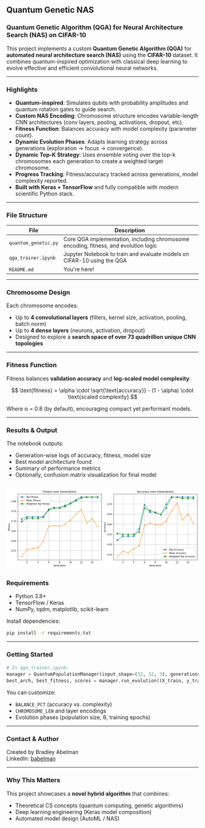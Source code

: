 ## Quantum Genetic NAS

### Quantum Genetic Algorithm (QGA) for Neural Architecture Search (NAS) on CIFAR-10

This project implements a custom **Quantum Genetic Algorithm (QGA)** for **automated neural architecture search (NAS)** using the **CIFAR-10** dataset. It combines quantum-inspired optimization with classical deep learning to evolve effective and efficient convolutional neural networks.

---

### Highlights

- **Quantum-inspired**: Simulates qubits with probability amplitudes and quantum rotation gates to guide search.
- **Custom NAS Encoding**: Chromosome structure encodes variable-length CNN architectures (conv layers, pooling, activations, dropout, etc).
- **Fitness Function**: Balances accuracy with model complexity (parameter count).
- **Dynamic Evolution Phases**: Adapts learning strategy across generations (exploration → focus → convergence).
- **Dynamic Top-K Strategy**: Uses ensemble voting over the top-k chromosomes each generation to create a weighted target chromosome.
- **Progress Tracking**: Fitness/accuracy tracked across generations, model complexity reported.
- **Built with Keras + TensorFlow** and fully compatible with modern scientific Python stack.

---

### File Structure

| File | Description |
|------|-------------|
| `quantum_genetic.py` | Core QGA implementation, including chromosome encoding, fitness, and evolution logic |
| `qga_trainer.ipynb` | Jupyter Notebook to train and evaluate models on CIFAR-10 using the QGA |
| `README.md` | You're here! |

---

### Chromosome Design

Each chromosome encodes:
- Up to **4 convolutional layers** (filters, kernel size, activation, pooling, batch norm)
- Up to **4 dense layers** (neurons, activation, dropout)
- Designed to explore a **search space of over 73 quadrillion unique CNN topologies**

---

### Fitness Function

Fitness balances **validation accuracy** and **log-scaled model complexity**:

$$
\text{fitness} = \alpha \cdot \sqrt{\text{accuracy}} - (1 - \alpha) \cdot \text{scaled complexity}
$$

Where α = 0.8 (by default), encouraging compact yet performant models.

---

### Results & Output

The notebook outputs:
- Generation-wise logs of accuracy, fitness, model size
- Best model architecture found
- Summary of performance metrics
- Optionally, confusion matrix visualization for final model

![Fitness Progress](assets/fitness_accuracy_per_generation.png)
---

### Requirements

- Python 3.8+
- TensorFlow / Keras
- NumPy, tqdm, matplotlib, scikit-learn

Install dependencies:
```bash
pip install -r requirements.txt
```

---

### Getting Started

```python
# In qga_trainer.ipynb:
manager = QuantumPopulationManager(input_shape=(32, 32, 3), generations=15)
best_arch, best_fitness, scores = manager.run_evolution((X_train, y_train, X_test, y_test))
```

You can customize:
- `BALANCE_PCT` (accuracy vs. complexity)
- `CHROMOSOME_LEN` and layer encodings
- Evolution phases (population size, θ, training epochs)

---

### Contact & Author

Created by Bradley Abelman  
LinkedIn: [babelman](https://www.linkedin.com/in/babelman)

---

### Why This Matters

This project showcases a **novel hybrid algorithm** that combines:
- Theoretical CS concepts (quantum computing, genetic algorithms)
- Deep learning engineering (Keras model composition)
- Automated model design (AutoML / NAS)

